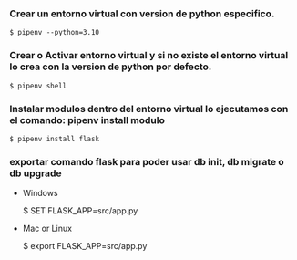 ### Crear un entorno virtual con version de python especifico.

    $ pipenv --python=3.10

### Crear o Activar entorno virtual y si no existe el entorno virtual lo crea con la version de python por defecto.

    $ pipenv shell

### Instalar modulos dentro del entorno virtual lo ejecutamos con el comando:  pipenv install modulo

    $ pipenv install flask


### exportar comando flask para poder usar db init, db migrate o db upgrade

- Windows

    $ SET FLASK_APP=src/app.py

- Mac or Linux

    $ export FLASK_APP=src/app.py